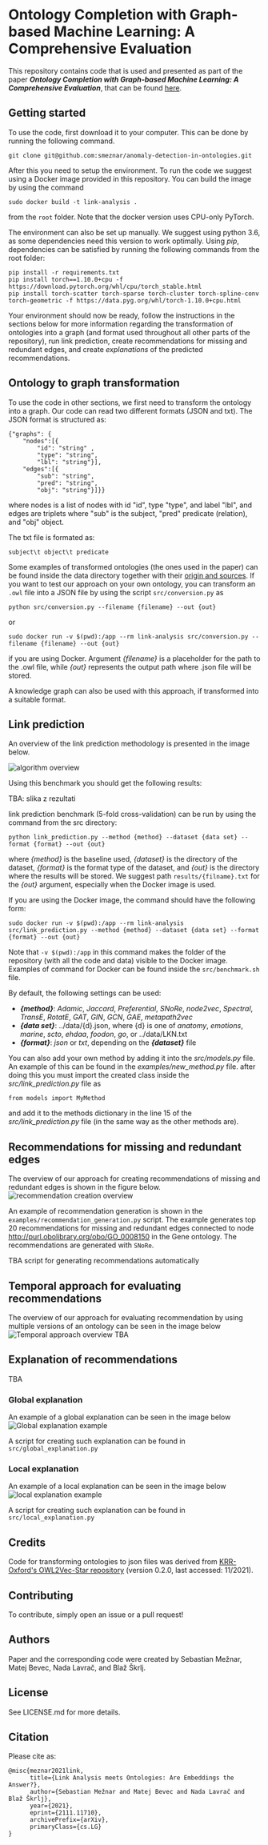 # Ontology Completion with Graph-based Machine Learning: A Comprehensive Evaluation
This repository contains code that is used and presented as part of the paper **_Ontology Completion with Graph-based Machine Learning: A Comprehensive Evaluation_**, that can be found [here](https://arxiv.org/abs/2111.11710).

## Getting started

To use the code, first download it to your computer. This can be done by running the following command.
```
git clone git@github.com:smeznar/anomaly-detection-in-ontologies.git
```
After this you need to setup the environment. To run the code we suggest using a Docker image provided in this repository.
You can build the image by using the command 
```
sudo docker build -t link-analysis .
```
from the `root` folder. Note that the docker version uses CPU-only PyTorch.

The environment can also be set up manually. We suggest using python 3.6, as some dependencies need this version to work
optimally. Using _pip_, dependencies can be satisfied by running the following commands from the root folder:

```
pip install -r requirements.txt
pip install torch==1.10.0+cpu -f https://download.pytorch.org/whl/cpu/torch_stable.html
pip install torch-scatter torch-sparse torch-cluster torch-spline-conv torch-geometric -f https://data.pyg.org/whl/torch-1.10.0+cpu.html
```

Your environment should now be ready, follow the instructions in the sections below for more information regarding the transformation of
ontologies into a graph (and format used throughout all other parts of the repository), run link prediction, create recommendations for
missing and redundant edges, and create _explanations_ of the predicted recommendations.

## Ontology to graph transformation

To use the code in other sections, we first need to transform the ontology into a graph. Our code can read two
different formats (JSON and txt). The JSON format is structured as:
```
{"graphs": {
    "nodes":[{
    	"id": "string" ,
        "type": "string",
        "lbl": "string"}],
    "edges":[{
        "sub": "string",
        "pred": "string",
        "obj": "string"}]}}
```
where nodes is a list of nodes with id "id", type "type", and label "lbl", and edges are triplets where "sub" is the 
subject, "pred" predicate (relation), and "obj" object.

The txt file is formated as:
```
subject\t object\t predicate 
```

Some examples of transformed ontologies (the ones used in the paper) can be found inside the data directory together with their
[origin and sources](data/README.md). If you want to test our approach on your own ontology, you can transform an `.owl`
file into a JSON file by using the script ``src/conversion.py`` as 
```
python src/conversion.py --filename {filename} --out {out}
```
or
```
sudo docker run -v $(pwd):/app --rm link-analysis src/conversion.py --filename {filename} --out {out}
```
if you are using Docker. Argument _{filename}_ is a placeholder for the path to the .owl file, while _{out}_ represents
the output path where .json file will be stored.

A knowledge graph can also be used with this approach, if transformed into a suitable format.

## Link prediction

An overview of the link prediction methodology is presented in the image below.

![algorithm overview](figures/link_prediction_scheme.png)

Using this benchmark you should get the following results:

TBA: slika z rezultati

link prediction benchmark (5-fold cross-validation) can be run by using the command from the src directory:
```
python link_prediction.py --method {method} --dataset {data set} --format {format} --out {out}
```
where _{method}_ is the baseline used, _{dataset}_ is the directory of the dataset, _{format}_ is the format type of the 
dataset, and _{out}_ is the directory where the results will be stored. We suggest path ``results/{filname}.txt`` for
the _{out}_ argument, especially when the Docker image is used.

If you are using the Docker image, the command should have the following form:
```
sudo docker run -v $(pwd):/app --rm link-analysis src/link_prediction.py --method {method} --dataset {data set} --format {format} --out {out}
```
Note that ``-v $(pwd):/app`` in this command makes the folder of the repository (with all the code and data) visible
to the Docker image. Examples of command for Docker can be found inside the ``src/benchmark.sh`` file.

By default, the following settings can be used:
- **_{method}_**: _Adamic_, _Jaccard_, _Preferential_, _SNoRe_, _node2vec_, _Spectral_, _TransE_, 
_RotatE_, _GAT_, _GIN_, _GCN_, _GAE_, _metapath2vec_
- **_{data set}_**: ../data/{d}.json, where {d} is one of _anatomy_, _emotions_, _marine_, _scto_, _ehdaa_, _foodon_, _go_,
or ../data/LKN.txt
- **_{format}_**: _json_ or _txt_, depending on the **_{dataset}_** file

You can also add your own method by adding it into the _src/models.py_ file. An example of this can be found in the 
_examples/new_method.py_ file. after doing this you must import the created class inside the _src/link_prediction.py_ 
file as
```
from models import MyMethod
```
and add it to the methods dictionary in the line 15 of the _src/link_prediction.py_ file (in the same way as 
the other methods are).

## Recommendations for missing and redundant edges

The overview of our approach for creating recommendations of missing and redundant edges is shown in the figure below.
![recommendation creation overview](figures/link_recommendation.png)

An example of recommendation generation is shown in the ``examples/recommendation_generation.py`` script. The example
generates top 20 recommendations for missing and redundant edges connected to node http://purl.obolibrary.org/obo/GO_0008150
in the Gene ontology. The recommendations are generated with `SNoRe`.

TBA script for generating recommendations automatically

## Temporal approach for evaluating recommendations

The overview of our approach for evaluating recommendation by using multiple versions of an ontology can be seen in the image below
![Temporal approach overview](figures/link_scoring.png)
TBA

## Explanation of recommendations
TBA

### Global explanation
An example of a global explanation can be seen in the image below
![Global explanation example](figures/feature_importance_2020.png)

A script for creating such explanation can be found in ``src/global_explanation.py``

### Local explanation
An example of a local explanation can be seen in the image below
![local explanation example](figures/local_explanation_2020.png)

A script for creating such explanation can be found in ``src/local_explanation.py``

## Credits

Code for transforming ontologies to json files was derived from [KRR-Oxford's OWL2Vec-Star repository](https://github.com/KRR-Oxford/OWL2Vec-Star) 
(version 0.2.0, last accessed: 11/2021).

## Contributing

To contribute, simply open an issue or a pull request!

## Authors

Paper and the corresponding code were created by Sebastian Mežnar, Matej Bevec, Nada Lavrač, and Blaž Škrlj. 

## License

See LICENSE.md for more details.

## Citation

Please cite as:

```
@misc{meznar2021link,
      title={Link Analysis meets Ontologies: Are Embeddings the Answer?}, 
      author={Sebastian Mežnar and Matej Bevec and Nada Lavrač and Blaž Škrlj},
      year={2021},
      eprint={2111.11710},
      archivePrefix={arXiv},
      primaryClass={cs.LG}
}
```
